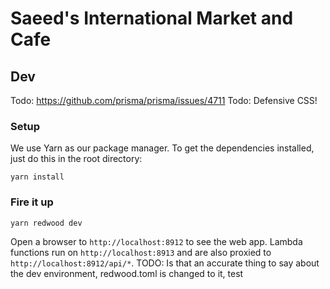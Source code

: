 # Saeed's International Market and Cafe

## Dev

<!-- Todo: difference between njjkgeerts self-hosting and the official docs, `yarn add workspace api @redwoodjs/api-server` -->
<!-- Todo: do I need to `sudo -u postgres psql` and create the db 'saeeds'? -->

Todo: https://github.com/prisma/prisma/issues/4711
Todo: Defensive CSS!

### Setup

We use Yarn as our package manager. To get the dependencies installed, just do this in the root directory:

```terminal
yarn install
```

### Fire it up

```terminal
yarn redwood dev
```

Open a browser to `http://localhost:8912` to see the web app. Lambda functions run on `http://localhost:8913` and are also proxied to `http://localhost:8912/api/*`. TODO: Is that an accurate thing to say about the dev environment, redwood.toml is changed to it, test
